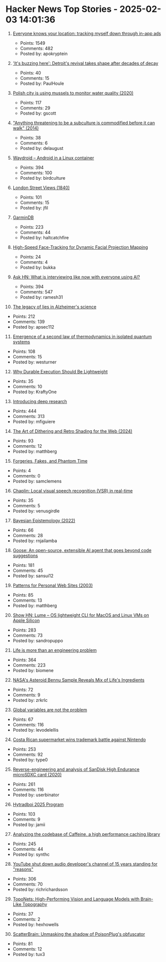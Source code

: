 # Hacker News Top Stories - 2025-02-03 14:01:36

1. [Everyone knows your location: tracking myself down through in-app ads](https://timsh.org/tracking-myself-down-through-in-app-ads/)
   - Points: 1549
   - Comments: 482
   - Posted by: apokryptein

2. ['It's buzzing here': Detroit's revival takes shape after decades of decay](https://www.theguardian.com/us-news/2025/jan/04/detroit-revitalization)
   - Points: 40
   - Comments: 15
   - Posted by: PaulHoule

3. [Polish city is using mussels to monitor water quality (2020)](https://www.awa.asn.au/resources/latest-news/technology/innovation/polish-city-using-mussels-monitor-water-quality)
   - Points: 117
   - Comments: 29
   - Posted by: gscott

4. ["Anything threatening to be a subculture is commodified before it can walk" (2014)](https://www.dezeen.com/2014/12/18/william-gibson-subculture-commodification-london-justin-mcguirk-opinion/)
   - Points: 38
   - Comments: 6
   - Posted by: delaugust

5. [Waydroid – Android in a Linux container](https://waydro.id/)
   - Points: 394
   - Comments: 100
   - Posted by: birdculture

6. [London Street Views (1840)](https://www.davidrumsey.com/luna/servlet/detail/RUMSEY~8~1~323099~90092214:Composite--London-Street-Views-No--)
   - Points: 101
   - Comments: 15
   - Posted by: jfil

7. [GarminDB](https://github.com/tcgoetz/GarminDB)
   - Points: 223
   - Comments: 44
   - Posted by: haltcatchfire

8. [High-Speed Face-Tracking for Dynamic Facial Projection Mapping](https://www.vision.ict.e.titech.ac.jp/projects/DFPM/)
   - Points: 24
   - Comments: 4
   - Posted by: bukka

9. [Ask HN: What is interviewing like now with everyone using AI?](undefined)
   - Points: 394
   - Comments: 547
   - Posted by: ramesh31

10. [The legacy of lies in Alzheimer's science](https://www.nytimes.com/2025/01/24/opinion/alzheimers-fraud-cure.html)
   - Points: 212
   - Comments: 139
   - Posted by: apsec112

11. [Emergence of a second law of thermodynamics in isolated quantum systems](https://journals.aps.org/prxquantum/abstract/10.1103/PRXQuantum.6.010309)
   - Points: 108
   - Comments: 15
   - Posted by: westurner

12. [Why Durable Execution Should Be Lightweight](https://www.dbos.dev/blog/what-is-lightweight-durable-execution)
   - Points: 35
   - Comments: 10
   - Posted by: KraftyOne

13. [Introducing deep research](https://openai.com/index/introducing-deep-research/)
   - Points: 444
   - Comments: 313
   - Posted by: mfiguiere

14. [The Art of Dithering and Retro Shading for the Web (2024)](https://blog.maximeheckel.com/posts/the-art-of-dithering-and-retro-shading-web/)
   - Points: 93
   - Comments: 12
   - Posted by: matthberg

15. [Forgeries, Fakes, and Phantom Time](https://www.historytoday.com/archive/missing-pieces/forgeries-fakes-and-phantom-time)
   - Points: 4
   - Comments: 0
   - Posted by: samclemens

16. [Chaplin: Local visual speech recognition (VSR) in real-time](https://github.com/amanvirparhar/chaplin)
   - Points: 35
   - Comments: 5
   - Posted by: venusgirdle

17. [Bayesian Epistemology (2022)](https://plato.stanford.edu/entries/epistemology-bayesian/)
   - Points: 66
   - Comments: 28
   - Posted by: rnjailamba

18. [Goose: An open-source, extensible AI agent that goes beyond code suggestions](https://block.github.io/goose/)
   - Points: 181
   - Comments: 45
   - Posted by: sansui12

19. [Patterns for Personal Web Sites (2003)](http://www.rdrop.com/~half/Creations/Writings/Web.patterns/index.html)
   - Points: 85
   - Comments: 13
   - Posted by: matthberg

20. [Show HN: Lume – OS lightweight CLI for MacOS and Linux VMs on Apple Silicon](https://github.com/trycua/lume)
   - Points: 283
   - Comments: 73
   - Posted by: sandropuppo

21. [Life is more than an engineering problem](https://lareviewofbooks.org/article/life-is-more-than-an-engineering-problem/)
   - Points: 364
   - Comments: 223
   - Posted by: biomene

22. [NASA's Asteroid Bennu Sample Reveals Mix of Life's Ingredients](https://www.nasa.gov/news-release/nasas-asteroid-bennu-sample-reveals-mix-of-lifes-ingredients/)
   - Points: 72
   - Comments: 9
   - Posted by: zrkrlc

23. [Global variables are not the problem](https://codestyleandtaste.com/globals-are-not-the-problem.html)
   - Points: 67
   - Comments: 116
   - Posted by: levodelellis

24. [Costa Rican supermarket wins trademark battle against Nintendo](https://ticotimes.net/2025/01/30/david-vs-goliath-costa-rican-super-mario-defeats-nintendo-in-court)
   - Points: 253
   - Comments: 92
   - Posted by: type0

25. [Reverse-engineering and analysis of SanDisk High Endurance microSDXC card (2020)](https://ripitapart.com/2020/07/16/reverse-engineering-and-analysis-of-sandisk-high-endurance-microsdxc-card/)
   - Points: 261
   - Comments: 116
   - Posted by: userbinator

26. [Hytradboi 2025 Program](https://www.hytradboi.com/2025/)
   - Points: 103
   - Comments: 9
   - Posted by: jamii

27. [Analyzing the codebase of Caffeine, a high performance caching library](https://adriacabeza.github.io/2024/07/12/caffeine-cache.html)
   - Points: 245
   - Comments: 44
   - Posted by: synthc

28. [YouTube shut down audio developer's channel of 15 years standing for "reasons"](https://bsky.app/profile/sinevibes.bsky.social/post/3lhazuyn5as2t)
   - Points: 306
   - Comments: 70
   - Posted by: richrichardsson

29. [TopoNets: High-Performing Vision and Language Models with Brain-Like Topography](https://toponets.github.io/)
   - Points: 37
   - Comments: 2
   - Posted by: hexhowells

30. [ScatterBrain: Unmasking the shadow of PoisonPlug's obfuscator](https://cloud.google.com/blog/topics/threat-intelligence/scatterbrain-unmasking-poisonplug-obfuscator)
   - Points: 81
   - Comments: 12
   - Posted by: tux3

